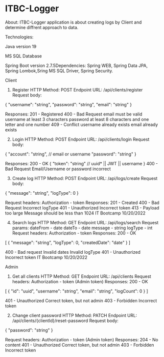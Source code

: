 # ITBC-Logger

About: ITBC-Logger application is about creating logs by Client and determine diffrent approach to data.

Technologies:

Java version 19

MS SQL Database

Spring Boot version 2.7.5Dependencies: Spring WEB, Spring Data JPA, Spring Lombok,Sring MS SQL Driver, Spring Security.

Client
1. Register
HTTP Method: POST
Endpoint URL: /api/clients/register
Request body:


{
"username": "string",
"password": "string",
"email": "string"
}


Responses:
201 - Registered
400 - Bad Request
email must be valid
username at least 3 characters
password at least 8 characters and one letter and one number
409 - Conflict
username already exists
email already exists


2. Login
HTTP Method: POST
Endpoint URL: /api/clients/login
Request body:


{
"account": "string", // email or username
"password": "string"
}


Responses:
200 - OK
{
"token": "string" // uuid* || JWT || username
}
400 - Bad Request
Email/Username or password incorrect



3. Create log
HTTP Method: POST
Endpoint URL: /api/logs/create
Request body:


{
"message": "string",
"logType": 0
}


Request headers:
Authorization - token
Responses:
201 - Created
400 - Bad Request
Incorrect logType
401 - Unauthorized
Incorrect token
413 - Payload too large
Message should be less than 1024
IT Bootcamp 10/20/2022



4. Search logs
HTTP Method: GET
Endpoint URL: /api/logs/search
Request params:
dateFrom - date
dateTo - date
message - string
logType - int
Request headers:
Authorization - token
Responses:
200 - OK


[
{
"message": "string",
"logType": 0,
"createdDate": "date"
}
]

400 - Bad request
Invalid dates
Invalid logType
401 - Unauthorized
Incorrect token
IT Bootcamp 10/20/2022


Admin

1. Get all clients
HTTP Method: GET
Endpoint URL: /api/clients
Request headers:
Authorization - token (Admin token)
Responses:
200 - OK


[
{
"id": "uuid",
"username": "string",
"email": "string",
"logCount": 0
}
]


401 - Unauthorized
Correct token, but not admin
403 - Forbidden
Incorrect token


2. Change client password
HTTP Method: PATCH
Endpoint URL: /api/clients/{clientId}/reset-password
Request body:

{
"password": "string"
}


Request headers:
Authorization - token (Admin token)
Responses:
204 - No content
401 - Unauthorized
Correct token, but not admin
403 - Forbidden
Incorrect token
